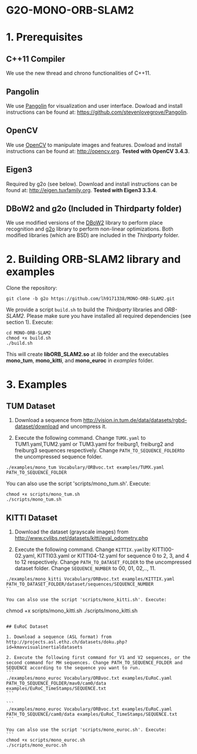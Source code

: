 # G2O-MONO-ORB-SLAM2

# 1. Prerequisites

## C++11 Compiler
We use the new thread and chrono functionalities of C++11.

## Pangolin
We use [Pangolin](https://github.com/stevenlovegrove/Pangolin) for visualization and user interface. Dowload and install instructions can be found at: https://github.com/stevenlovegrove/Pangolin.

## OpenCV
We use [OpenCV](http://opencv.org) to manipulate images and features. Dowload and install instructions can be found at: http://opencv.org. **Tested with OpenCV 3.4.3**.

## Eigen3
Required by g2o (see below). Download and install instructions can be found at: http://eigen.tuxfamily.org. **Tested with Eigen3 3.3.4**.

## DBoW2 and g2o (Included in Thirdparty folder)
We use modified versions of the [DBoW2](https://github.com/dorian3d/DBoW2) library to perform place recognition and [g2o](https://github.com/RainerKuemmerle/g2o) library to perform non-linear optimizations. Both modified libraries (which are BSD) are included in the *Thirdparty* folder.

# 2. Building ORB-SLAM2 library and examples

Clone the repository:
```
git clone -b g2o https://github.com/lh9171338/MONO-ORB-SLAM2.git
```

We provide a script `build.sh` to build the *Thirdparty* libraries and *ORB-SLAM2*. Please make sure you have installed all required dependencies (see section 1). Execute:
```
cd MONO-ORB-SLAM2
chmod +x build.sh
./build.sh
```

This will create **libORB_SLAM2.so**  at *lib* folder and the executables **mono_tum**, **mono_kitti**, and **mono_euroc** in *examples* folder.

# 3. Examples

## TUM Dataset

1. Download a sequence from http://vision.in.tum.de/data/datasets/rgbd-dataset/download and uncompress it.

2. Execute the following command. Change `TUMX.yaml` to TUM1.yaml,TUM2.yaml or TUM3.yaml for freiburg1, freiburg2 and freiburg3 sequences respectively. Change `PATH_TO_SEQUENCE_FOLDER`to the uncompressed sequence folder.
```
./examples/mono_tum Vocabulary/ORBvoc.txt examples/TUMX.yaml PATH_TO_SEQUENCE_FOLDER

```

You can also use the script 'scripts/mono_tum.sh'. Execute:
```
chmod +x scripts/mono_tum.sh
./scripts/mono_tum.sh
```

## KITTI Dataset  

1. Download the dataset (grayscale images) from http://www.cvlibs.net/datasets/kitti/eval_odometry.php 

2. Execute the following command. Change `KITTIX.yaml`by KITTI00-02.yaml, KITTI03.yaml or KITTI04-12.yaml for sequence 0 to 2, 3, and 4 to 12 respectively. Change `PATH_TO_DATASET_FOLDER` to the uncompressed dataset folder. Change `SEQUENCE_NUMBER` to 00, 01, 02,.., 11. 
```
./examples/mono_kitti Vocabulary/ORBvoc.txt examples/KITTIX.yaml PATH_TO_DATASET_FOLDER/dataset/sequences/SEQUENCE_NUMBER
``

You can also use the script 'scripts/mono_kitti.sh'. Execute:
```
chmod +x scripts/mono_kitti.sh
./scripts/mono_kitti.sh
````

## EuRoC Dataset

1. Download a sequence (ASL format) from http://projects.asl.ethz.ch/datasets/doku.php?id=kmavvisualinertialdatasets

2. Execute the following first command for V1 and V2 sequences, or the second command for MH sequences. Change PATH_TO_SEQUENCE_FOLDER and SEQUENCE according to the sequence you want to run.
```
./examples/mono_euroc Vocabulary/ORBvoc.txt examples/EuRoC.yaml PATH_TO_SEQUENCE_FOLDER/mav0/cam0/data examples/EuRoC_TimeStamps/SEQUENCE.txt 
```

```
./examples/mono_euroc Vocabulary/ORBvoc.txt examples/EuRoC.yaml PATH_TO_SEQUENCE/cam0/data examples/EuRoC_TimeStamps/SEQUENCE.txt 
```

You can also use the script 'scripts/mono_euroc.sh'. Execute:
```
chmod +x scripts/mono_euroc.sh
./scripts/mono_euroc.sh
````
